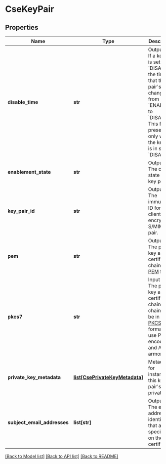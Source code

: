 # CseKeyPair

## Properties
Name | Type | Description | Notes
------------ | ------------- | ------------- | -------------
**disable_time** | **str** | Output only. If a key pair is set to &#x60;DISABLED&#x60;, the time that the key pair&#x27;s state changed from &#x60;ENABLED&#x60; to &#x60;DISABLED&#x60;. This field is present only when the key pair is in state &#x60;DISABLED&#x60;. | [optional] 
**enablement_state** | **str** | Output only. The current state of the key pair. | [optional] 
**key_pair_id** | **str** | Output only. The immutable ID for the client-side encryption S/MIME key pair. | [optional] 
**pem** | **str** | Output only. The public key and its certificate chain, in [PEM](https://en.wikipedia.org/wiki/Privacy-Enhanced_Mail) format. | [optional] 
**pkcs7** | **str** | Input only. The public key and its certificate chain. The chain must be in [PKCS#7](https://en.wikipedia.org/wiki/PKCS_7) format and use PEM encoding and ASCII armor. | [optional] 
**private_key_metadata** | [**list[CsePrivateKeyMetadata]**](CsePrivateKeyMetadata.md) | Metadata for instances of this key pair&#x27;s private key. | [optional] 
**subject_email_addresses** | **list[str]** | Output only. The email address identities that are specified on the leaf certificate. | [optional] 

[[Back to Model list]](../README.md#documentation-for-models) [[Back to API list]](../README.md#documentation-for-api-endpoints) [[Back to README]](../README.md)

